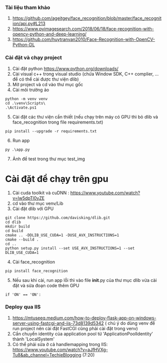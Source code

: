 ### Tài liệu tham khảo

1. https://github.com/ageitgey/face_recognition/blob/master/face_recognition/api.py#L213
2. https://www.pyimagesearch.com/2018/06/18/face-recognition-with-opencv-python-and-deep-learning/
3. https://github.com/huytranvan2010/Face-Recognition-with-OpenCV-Python-DL

### Cài đặt và chạy project

1. Cài đặt python https://www.python.org/downloads/
2. Cài visual c++ trong visual studio (chứa Window SDK, C++ complier, ... để có thể cài được thư viện dlib)
3. Mở project và cd vào thư mục gốc
4. Cài môi trường ảo

```
python -m venv venv
cd .\venv\Scripts\
.\Activate.ps1
```

5. Cài đặt các thư viện cần thiết (nếu chạy trên máy có GPU thì bỏ dlib và face_recognition trong file requirements.txt)

```
pip install --upgrade -r requirements.txt
```

6. Run app

```
py .\app.py
```

7. Ảnh để test trong thư mục test_img

# Cài đặt để chạy trên gpu

1. Cài cuda toolkit và cuDNN : https://www.youtube.com/watch?v=lw5dpTl0yZE
2. cd vào thư mục venv/Lib
3. Cài đặt dlib với GPU

```
git clone https://github.com/davisking/dlib.git
cd dlib
mkdir build
cd build
cmake .. -DDLIB_USE_CUDA=1 -DUSE_AVX_INSTRUCTIONS=1
cmake --build .
cd ..
python setup.py install --set USE_AVX_INSTRUCTIONS=1 --set DLIB_USE_CUDA=1
```

4. Cài face_recognition

```
pip install face_recognition
```

5. Nếu sau khi cài, run app lỗi thì vào file **init**.py của thư mục dlib vừa cài đặt và sửa đoạn code thêm GPU

```
if 'ON' == 'ON':
```

### Deploy qua IIS

1. https://mtuseeq.medium.com/how-to-deploy-flask-app-on-windows-server-using-fastcgi-and-iis-73d8139d5342 ( chú ý do dùng venv để run project nên cài đặt FastCGI cũng phải cài đặt trong venv)
2. Cần chuyển identity của application pool từ 'ApplicationPoolIdentity' thành 'LocalSystem'
3. Có thể phải sửa ở cả handlemapping trong IIS: https://www.youtube.com/watch?v=aJfHVXg-Tu8&ab_channel=TechieBlogging (7:20)
